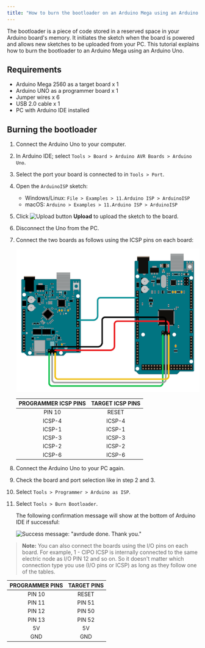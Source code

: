 ```yaml
---
title: "How to burn the bootloader on an Arduino Mega using an Arduino UNO"
---
```


The bootloader is a piece of code stored in a reserved space in your Arduino board's memory. It initiates the sketch when the board is powered and allows new sketches to be uploaded from your PC. This tutorial explains how to burn the bootloader to an Arduino Mega using an Arduino Uno.

## Requirements

* Arduino Mega 2560 as a target board x 1
* Arduino UNO as a programmer board x 1
* Jumper wires x 6
* USB 2.0 cable x 1
* PC with Arduino IDE installed

## Burning the bootloader

01. Connect the Arduino Uno to your computer.

02. In Arduino IDE; select `Tools > Board > Arduino AVR Boards > Arduino Uno`.

03. Select the port your board is connected to in `Tools > Port`.

04. Open the `ArduinoISP` sketch:

    * Windows/Linux: `File > Examples > 11.Arduino ISP > ArduinoISP`
    * macOS: `Arduino > Examples > 11.Arduino ISP > ArduinoISP`

05. Click ![Upload button](img/symbol_upload.png) **Upload** to upload the sketch to the board.

06. Disconnect the Uno from the PC.

07. Connect the two boards as follows using the ICSP pins on each board:

    ![Target-Programmer interconnection using I/O PINS](img/Connections-mega2Uno.png)

    | PROGRAMMER ICSP PINS | TARGET ICSP PINS |
    |:---------------------:|:---------------:|
    | PIN 10                | RESET           |
    | ICSP-4                | ICSP-4          |
    | ICSP-1                | ICSP-1          |
    | ICSP-3                | ICSP-3          |
    | ICSP-2                | ICSP-2          |
    | ICSP-6                | ICSP-6          |

08. Connect the Arduino Uno to your PC again.

09. Check the board and port selection like in step 2 and 3.

10. Select `Tools > Programmer > Arduino as ISP`.

11. Select `Tools > Burn Bootloader`.

    The following confirmation message will show at the bottom of Arduino IDE if successful:

    ![Success message: "avrdude done. Thank you."](img/SuccessBootloader.png)

> **Note:** You can also connect the boards using the I/O pins on each board. For example, 1 - CIPO ICSP is internally connected to the same electric node as I/O PIN 12 and so on. So it doesn't matter which connection type you use (I/O pins or ICSP) as long as they follow one of the tables.

| PROGRAMMER PINS | TARGET PINS |
|:---------------:|:-----------:|
| PIN 10          | RESET       |
| PIN 11          | PIN 51      |
| PIN 12          | PIN 50      |
| PIN 13          | PIN 52      |
| 5V              | 5V          |
| GND             | GND         |
